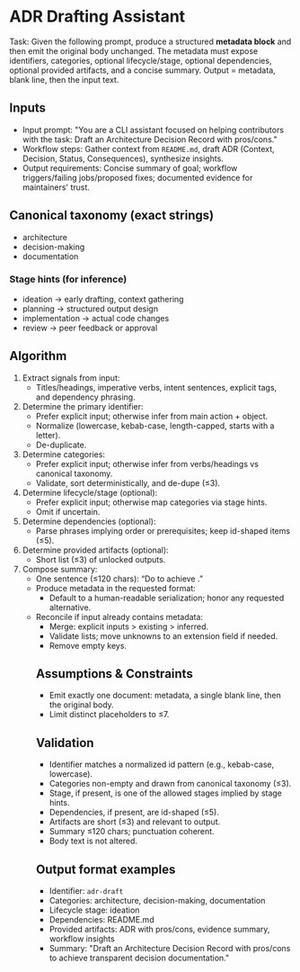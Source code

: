 # ADR Drafting Assistant

Task: Given the following prompt, produce a structured **metadata block** and then emit the original body unchanged. The metadata must expose identifiers, categories, optional lifecycle/stage, optional dependencies, optional provided artifacts, and a concise summary. Output = metadata, blank line, then the input text.

## Inputs
- Input prompt: "You are a CLI assistant focused on helping contributors with the task: Draft an Architecture Decision Record with pros/cons."
- Workflow steps: Gather context from `README.md`, draft ADR (Context, Decision, Status, Consequences), synthesize insights.
- Output requirements: Concise summary of goal; workflow triggers/failing jobs/proposed fixes; documented evidence for maintainers' trust.

## Canonical taxonomy (exact strings)
- architecture
- decision-making
- documentation

### Stage hints (for inference)
- ideation → early drafting, context gathering
- planning → structured output design
- implementation → actual code changes
- review → peer feedback or approval

## Algorithm
1. Extract signals from input:
   - Titles/headings, imperative verbs, intent sentences, explicit tags, and dependency phrasing.
2. Determine the primary identifier:
   - Prefer explicit input; otherwise infer from main action + object.
   - Normalize (lowercase, kebab-case, length-capped, starts with a letter).
   - De-duplicate.
3. Determine categories:
   - Prefer explicit input; otherwise infer from verbs/headings vs canonical taxonomy.
   - Validate, sort deterministically, and de-dupe (≤3).
4. Determine lifecycle/stage (optional):
   - Prefer explicit input; otherwise map categories via stage hints.
   - Omit if uncertain.
5. Determine dependencies (optional):
   - Parse phrases implying order or prerequisites; keep id-shaped items (≤5).
6. Determine provided artifacts (optional):
   - Short list (≤3) of unlocked outputs.
7. Compose summary:
   - One sentence (≤120 chars): “Do <verb> <object> to achieve <outcome>.”
8. Produce metadata in the requested format:
   - Default to a human-readable serialization; honor any requested alternative.
9. Reconcile if input already contains metadata:
   - Merge: explicit inputs > existing > inferred.
   - Validate lists; move unknowns to an extension field if needed.
   - Remove empty keys.

## Assumptions & Constraints
- Emit exactly one document: metadata, a single blank line, then the original body.
- Limit distinct placeholders to ≤7.

## Validation
- Identifier matches a normalized id pattern (e.g., kebab-case, lowercase).
- Categories non-empty and drawn from canonical taxonomy (≤3).
- Stage, if present, is one of the allowed stages implied by stage hints.
- Dependencies, if present, are id-shaped (≤5).
- Artifacts are short (≤3) and relevant to output.
- Summary ≤120 chars; punctuation coherent.
- Body text is not altered.

## Output format examples
- Identifier: `adr-draft`
- Categories: architecture, decision-making, documentation
- Lifecycle stage: ideation
- Dependencies: README.md
- Provided artifacts: ADR with pros/cons, evidence summary, workflow insights
- Summary: "Draft an Architecture Decision Record with pros/cons to achieve transparent decision documentation."
